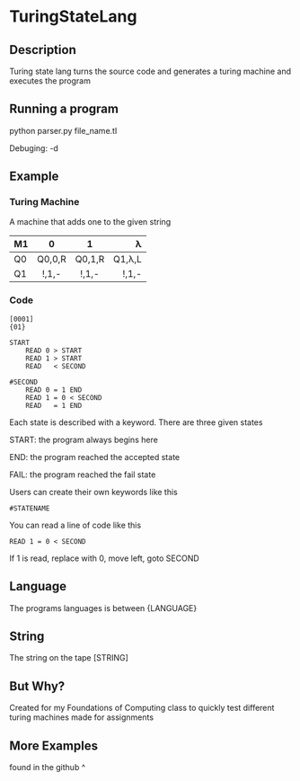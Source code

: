 # TuringStateLang

## Description

Turing state lang turns the source code and generates a turing machine and executes the program

## Running a program

python parser.py file_name.tl


Debuging: -d


## Example

### Turing Machine

A machine that adds one to the given string

| M1      | 0        | 1         | λ        |
| --------|:--------:|:---------:| --------:|
| Q0      | Q0,0,R   |  Q0,1,R   |  Q1,λ,L  | 
| Q1      |  !,1,-   |   !,1,-   |   !,1,-  |

### Code
```
[0001]
{01}

START
    READ 0 > START
    READ 1 > START
    READ   < SECOND

#SECOND
    READ 0 = 1 END
    READ 1 = 0 < SECOND
    READ   = 1 END
```

Each state is described with a keyword.
There are three given states

START: the program always begins here

END:   the program reached the accepted state

FAIL:  the program reached the fail state

Users can create their own keywords like this
```
#STATENAME
```

You can read a line of code like this 
```
READ 1 = 0 < SECOND
```

If 1 is read, replace with 0, move left, goto SECOND

## Language

The programs languages is between {LANGUAGE}

## String

The string on the tape [STRING]

## But Why?

Created for my Foundations of Computing class to quickly test different turing machines made for assignments

## More Examples

found in the github ^